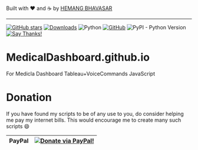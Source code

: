 Built with ❤︎ and :coffee: by  [HEMANG BHAVASAR](https://github.com/hemangbhavasar)

---

[![GitHub stars](https://img.shields.io/github/stars/hemangbhavasar/pyresparser.svg)](https://github.com/hemangbhavasar/pyresparser/stargazers)
[![Downloads](https://pepy.tech/badge/pyresparser)](https://pepy.tech/project/pyresparser)
![Python](https://img.shields.io/badge/Python-3.7-brightgreen.svg)
[![GitHub](https://img.shields.io/github/license/hemangbhavasar/pyresparser.svg)](https://github.com/hemangbhavasar/pyresparser/blob/master/LICENSE) ![PyPI - Python Version](https://img.shields.io/pypi/pyversions/Django.svg) [![Say Thanks!](https://img.shields.io/badge/Say%20Thanks-:D-1EAEDB.svg)](https://saythanks.io/to/hemangbhavasar)



# MedicalDashboard.github.io
For Medicla Dashboard Tableau+VoiceCommands JavaScript


# Donation

If you have found my scripts to be of any use to you, do consider helping me pay my internet bills. This would encourage me to create many such scripts :smile:

| PayPal | <a href="https://paypal.me/hemangbhavasar" target="_blank"><img src="https://www.paypalobjects.com/webstatic/mktg/logo/AM_mc_vs_dc_ae.jpg" alt="Donate via PayPal!" title="Donate via PayPal!" /></a> |
|:-------------------------------------------:|:-------------------------------------------------------------:|
